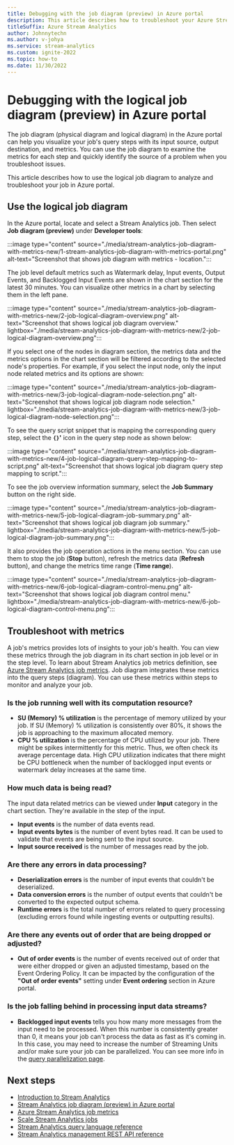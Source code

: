 ```yaml
---
title: Debugging with the job diagram (preview) in Azure portal
description: This article describes how to troubleshoot your Azure Stream Analytics job with job diagram and metrics in the Azure portal.
titleSuffix: Azure Stream Analytics
author: Johnnytechn
ms.author: v-johya
ms.service: stream-analytics
ms.custom: ignite-2022
ms.topic: how-to
ms.date: 11/30/2022
---
```


# Debugging with the logical job diagram (preview) in Azure portal

The job diagram (physical diagram and logical diagram) in the Azure portal can help you visualize your job's query steps with its input source, output destination, and metrics. You can use the job diagram to examine the metrics for each step and quickly identify the source of a problem when you troubleshoot issues.

This article describes how to use the logical job diagram to analyze and troubleshoot your job in Azure portal. 

<!--Not available in MC: debug-locally-using-job-diagram-vs-code.md-->
## Use the logical job diagram

In the Azure portal, locate and select a Stream Analytics job. Then select **Job diagram (preview)** under **Developer tools**: 

:::image type="content" source="./media/stream-analytics-job-diagram-with-metrics-new/1-stream-analytics-job-diagram-with-metrics-portal.png" alt-text="Screenshot that shows job diagram with metrics - location.":::


The job level default metrics such as Watermark delay, Input events, Output Events, and Backlogged Input Events are shown in the chart section for the latest 30 minutes. You can visualize other metrics in a chart by selecting them in the left pane. 

:::image type="content" source="./media/stream-analytics-job-diagram-with-metrics-new/2-job-logical-diagram-overview.png" alt-text="Screenshot that shows logical job diagram overview." lightbox="./media/stream-analytics-job-diagram-with-metrics-new/2-job-logical-diagram-overview.png":::

If you select one of the nodes in diagram section, the metrics data and the metrics options in the chart section will be filtered according to the selected node's properties. For example, if you select the input node, only the input node related metrics and its options are shown:

:::image type="content" source="./media/stream-analytics-job-diagram-with-metrics-new/3-job-logical-diagram-node-selection.png" alt-text="Screenshot that shows logical job diagram node selection." lightbox="./media/stream-analytics-job-diagram-with-metrics-new/3-job-logical-diagram-node-selection.png":::

To see the query script snippet that is mapping the corresponding query step, select the **`{}`'** icon in the query step node as shown below:

:::image type="content" source="./media/stream-analytics-job-diagram-with-metrics-new/4-job-logical-diagram-query-step-mapping-to-script.png" alt-text="Screenshot that shows logical job diagram query step mapping to script.":::

To see the job overview information summary, select the **Job Summary** button on the right side.

:::image type="content" source="./media/stream-analytics-job-diagram-with-metrics-new/5-job-logical-diagram-job-summary.png" alt-text="Screenshot that shows logical job diagram job summary." lightbox="./media/stream-analytics-job-diagram-with-metrics-new/5-job-logical-diagram-job-summary.png":::

It also provides the job operation actions in the menu section. You can use them to stop the job (**Stop** button), refresh the metrics data (**Refresh** button), and change the metrics time range (**Time range**).

:::image type="content" source="./media/stream-analytics-job-diagram-with-metrics-new/6-job-logical-diagram-control-menu.png" alt-text="Screenshot that shows logical job diagram control menu." lightbox="./media/stream-analytics-job-diagram-with-metrics-new/6-job-logical-diagram-control-menu.png":::

## Troubleshoot with metrics

A job's metrics provides lots of insights to your job's health. You can view these metrics through the job diagram in its chart section in job level or in the step level. To learn about Stream Analytics job metrics definition, see [Azure Stream Analytics job metrics](./stream-analytics-job-metrics.md). Job diagram integrates these metrics into the query steps (diagram). You can use these metrics within steps to monitor and analyze your job.

### Is the job running well with its computation resource?

*   **SU (Memory) % utilization** is the percentage of memory utilized by your job. If SU (Memory) % utilization is consistently over 80%, it shows the job is approaching to the maximum allocated memory.
*   **CPU % utilization** is the percentage of CPU utilized by your job. There might be spikes intermittently for this metric. Thus, we often check its average percentage data. High CPU utilization indicates that there might be CPU bottleneck when the number of backlogged input events or watermark delay increases at the same time.

 
### How much data is being read?

The input data related metrics can be viewed under **Input** category in the chart section. They're available in the step of the input.
*   **Input events** is the number of data events read.
*   **Input events bytes** is the number of event bytes read. It can be used to validate that events are being sent to the input source. 
*   **Input source received** is the number of messages read by the job.
 
### Are there any errors in data processing?

*   **Deserialization errors** is the number of input events that couldn't be deserialized.
*   **Data conversion errors** is the number of output events that couldn't be converted to the expected output schema.
*   **Runtime errors** is the total number of errors related to query processing (excluding errors found while ingesting events or outputting results).
 
### Are there any events out of order that are being dropped or adjusted?

*   **Out of order events** is the number of events received out of order that were either dropped or given an adjusted timestamp, based on the Event Ordering Policy. It can be impacted by the configuration of the **"Out of order events"** setting under **Event ordering** section in Azure portal.
 
### Is the job falling behind in processing input data streams?

*   **Backlogged input events** tells you how many more messages from the input need to be processed. When this number is consistently greater than 0, it means your job can't process the data as fast as it's coming in. In this case, you may need to increase the number of Streaming Units and/or make sure your job can be parallelized. You can see more info in the [query parallelization page](./stream-analytics-parallelization.md). 


## Next steps
* [Introduction to Stream Analytics](stream-analytics-introduction.md)
* [Stream Analytics job diagram (preview) in Azure portal](./job-diagram-with-metrics.md)
* [Azure Stream Analytics job metrics](./stream-analytics-job-metrics.md)
* [Scale Stream Analytics jobs](stream-analytics-scale-jobs.md)
* [Stream Analytics query language reference](https://learn.microsoft.com/stream-analytics-query/stream-analytics-query-language-reference)
* [Stream Analytics management REST API reference](https://learn.microsoft.com/rest/api/streamanalytics/)
